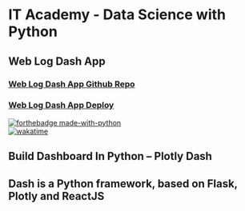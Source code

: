 # IT Academy - Data Science with Python
## Web Log Dash App  

### [Web Log Dash App Github Repo](https://github.com/jesussantana/web-log-dash)  
### [Web Log Dash App Deploy](http://jesussantana.pythonanywhere.com/)  


[![forthebadge made-with-python](http://ForTheBadge.com/images/badges/made-with-python.svg)](https://www.python.org/)  
[![wakatime](https://wakatime.com/badge/github/jesussantana/web-log-dash.svg)](https://wakatime.com/badge/github/jesussantana/web-log-dash)   

## Build Dashboard In Python – Plotly Dash 
## Dash is a Python framework, based on Flask, Plotly and ReactJS
